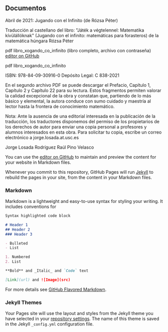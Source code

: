 ## Documentos

Abril de 2021: Jugando con el Infinito (de Rózsa Péter)


Traducción al castellano del libro: "Játék a végtelennel: Matematika kívülállóknak" (Jugando con el infinito: matemáticas para forasteros) de la matemática húngara Rózsa Péter

pdf libro_xogando_co_infinito (libro completo, archivo con contraseña) [editor on GitHub](https://github.com/j-losada/documentos/edit/gh-pages/index.md)

pdf libro_xogando_co_infinito

ISBN: 978-84-09-30916-0
Depósito Legal: C 838-2021

En el segundo archivo PDF se puede descargar el Prefacio, Capítulo 1, Capítulo 2 y Capítulo 22 para su lectura. Estos fragmentos permiten valorar la calidad excepcional de la obra y constatan que, partiendo de lo más básico y elemental, la autora conduce con sumo cuidado y maestría al lector hasta la frontera de conocimiento matemático. 

Nota: Ante la ausencia de una editorial interesada en la publicación de la traducción, los traductores disponemos del permiso de los propietarios de los derechos de autor para enviar una copia personal a profesores y alumnos interesados en esta obra. Para solicitar tu copia, escribe un correo electrónico a jorge.losada.at.usc.es

Jorge Losada Rodríguez
Raúl Pino Velasco

















You can use the [editor on GitHub](https://github.com/j-losada/documentos/edit/gh-pages/index.md) to maintain and preview the content for your website in Markdown files.

Whenever you commit to this repository, GitHub Pages will run [Jekyll](https://jekyllrb.com/) to rebuild the pages in your site, from the content in your Markdown files.

### Markdown

Markdown is a lightweight and easy-to-use syntax for styling your writing. It includes conventions for

```markdown
Syntax highlighted code block

# Header 1
## Header 2
### Header 3

- Bulleted
- List

1. Numbered
2. List

**Bold** and _Italic_ and `Code` text

[Link](url) and ![Image](src)
```

For more details see [GitHub Flavored Markdown](https://guides.github.com/features/mastering-markdown/).

### Jekyll Themes

Your Pages site will use the layout and styles from the Jekyll theme you have selected in your [repository settings](https://github.com/j-losada/documentos/settings/pages). The name of this theme is saved in the Jekyll `_config.yml` configuration file.
